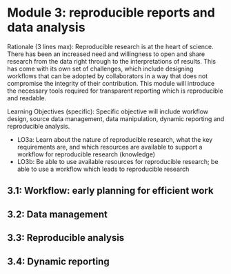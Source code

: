 # Module 3: reproducible reports and data analysis

Rationale (3 lines max): Reproducible research is at the heart of science. There has been an increased need and willingness to open and share research from the data right through to the interpretations of results. This has come with its own set of challenges, which include designing workflows that can be adopted by collaborators in a way that does not compromise the integrity of their contribution. This module will introduce the necessary tools required for transparent reporting which is reproducible and readable. 

Learning Objectives (specific): Specific objective will include workflow design, source data management, data manipulation, dynamic reporting and reproducible analysis.

- LO3a: Learn about the nature of reproducible research, what the key requirements are, and which resources are available to support a workflow for reproducible research (knowledge)
- LO3b: Be able to use available resources for reproducible research; be able to use a workflow which leads to reproducible research

## 3.1: Workflow: early planning for efficient work

## 3.2: Data management

## 3.3: Reproducible analysis

## 3.4: Dynamic reporting
